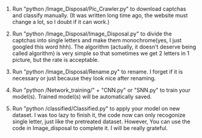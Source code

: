 1. Run "python /Image_Disposal/Pic_Crawler.py" to download captchas and classify manually. (It was written long time ago, the website must change a lot, so I doubt if it can work.)

2. Run "python /Image_Disposal/Image_Disposal.py" to divide the captchas into single letters and make them monochrome(yes, I just googled this word hhh). The algorithm (actually, it doesn't deserve being called algorithm) is very simple so that sometimes we get 2 letters in 1 picture, but the rate is acceptable.

3. Run "python /Image_Disposal/Rename.py" to rename. I forget if it is necessary or just because they look nice after renaming.

4. Run "python /Network_training/" + "CNN.py" or "SNN.py" to train your model(s). Trained model(s) will be automatically saved.

5. Run "python /classified/Classified.py" to apply your model on new dataset. I was too lazy to finish it, the code now can only recogonize single letter, just like the pretreated dataset. However, You can use the code in Image_disposal to complete it. I will be really grateful.
